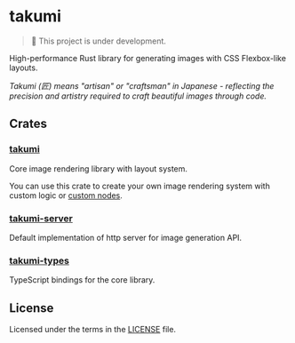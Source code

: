 # takumi

> 🚧 This project is under development.

High-performance Rust library for generating images with CSS Flexbox-like layouts.

_Takumi (匠) means "artisan" or "craftsman" in Japanese - reflecting the precision and artistry required to craft beautiful images through code._

## Crates

### [takumi](takumi/)

Core image rendering library with layout system.

You can use this crate to create your own image rendering system with custom logic or [custom nodes](example/src/custom_node.rs).

### [takumi-server](takumi-server/)

Default implementation of http server for image generation API.

### [takumi-types](takumi-types/)

TypeScript bindings for the core library.

## License

Licensed under the terms in the [LICENSE](LICENSE) file.

